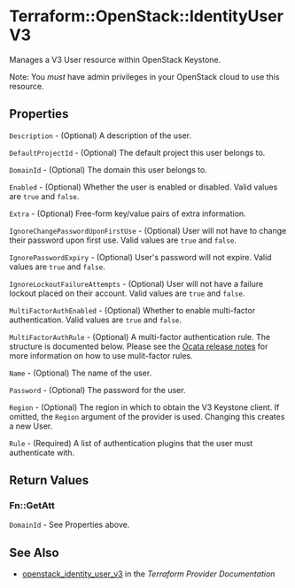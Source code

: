 # Terraform::OpenStack::IdentityUserV3

Manages a V3 User resource within OpenStack Keystone.

Note: You _must_ have admin privileges in your OpenStack cloud to use
this resource.

## Properties

`Description` - (Optional) A description of the user.

`DefaultProjectId` - (Optional) The default project this user belongs to.

`DomainId` - (Optional) The domain this user belongs to.

`Enabled` - (Optional) Whether the user is enabled or disabled. Valid values are `true` and `false`.

`Extra` - (Optional) Free-form key/value pairs of extra information.

`IgnoreChangePasswordUponFirstUse` - (Optional) User will not have to change their password upon first use. Valid values are `true` and `false`.

`IgnorePasswordExpiry` - (Optional) User's password will not expire. Valid values are `true` and `false`.

`IgnoreLockoutFailureAttempts` - (Optional) User will not have a failure lockout placed on their account. Valid values are `true` and `false`.

`MultiFactorAuthEnabled` - (Optional) Whether to enable multi-factor authentication. Valid values are `true` and `false`.

`MultiFactorAuthRule` - (Optional) A multi-factor authentication rule. The structure is documented below. Please see the [Ocata release notes](https://docs.openstack.org/releasenotes/keystone/ocata.html) for more information on how to use mulit-factor rules.

`Name` - (Optional) The name of the user.

`Password` - (Optional) The password for the user.

`Region` - (Optional) The region in which to obtain the V3 Keystone client. If omitted, the `Region` argument of the provider is used. Changing this creates a new User.

`Rule` - (Required) A list of authentication plugins that the user must authenticate with.


## Return Values

### Fn::GetAtt

`DomainId` - See Properties above.

## See Also

* [openstack_identity_user_v3](https://www.terraform.io/docs/providers/openstack/r/identity_user_v3.html) in the _Terraform Provider Documentation_